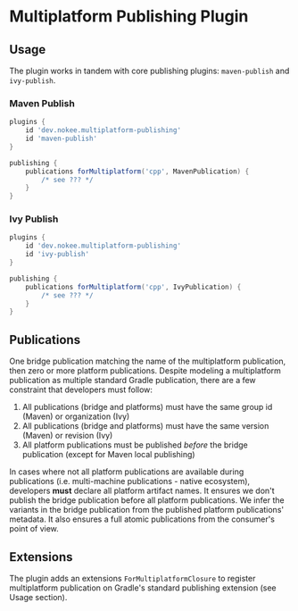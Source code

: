 # Multiplatform Publishing Plugin

## Usage

The plugin works in tandem with core publishing plugins: `maven-publish` and `ivy-publish`.

### Maven Publish

```groovy
plugins {
	id 'dev.nokee.multiplatform-publishing'
	id 'maven-publish'
}

publishing {
	publications forMultiplatform('cpp', MavenPublication) {
		/* see ??? */
	}
}
```

### Ivy Publish

```groovy
plugins {
	id 'dev.nokee.multiplatform-publishing'
	id 'ivy-publish'
}

publishing {
	publications forMultiplatform('cpp', IvyPublication) {
		/* see ??? */
	}
}
```

## Publications

One bridge publication matching the name of the multiplatform publication, then zero or more platform publications.
Despite modeling a multiplatform publication as multiple standard Gradle publication, there are a few constraint that developers must follow:

1. All publications (bridge and platforms) must have the same group id (Maven) or organization (Ivy)
2. All publications (bridge and platforms) must have the same version (Maven) or revision (Ivy)
3. All platform publications must be published _before_ the bridge publication (except for Maven local publishing)

In cases where not all platform publications are available during publications (i.e. multi-machine publications - native ecosystem), developers **must** declare all platform artifact names.
It ensures we don't publish the bridge publication before all platform publications.
We infer the variants in the bridge publication from the published platform publications' metadata.
It also ensures a full atomic publications from the consumer's point of view.

## Extensions

The plugin adds an extensions `ForMultiplatformClosure` to register multiplatform publication on Gradle's standard publishing extension (see Usage section).
